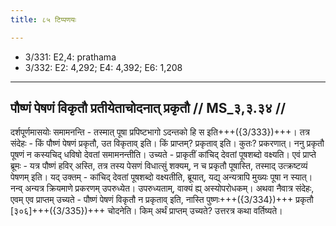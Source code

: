 ```yaml
---
title: ८५ टिप्पणयः

---
```

- 3/331: E2,4: prathama
- 3/332: E2: 4,292; E4: 4,392; E6: 1,208

____________________________________________


## पौष्णं पेषणं विकृतौ प्रतीयेताचोदनात् प्रकृतौ // MS_३,३.३४ //

दर्शपूर्णमासयोः समामनन्ति - तस्मात् पूषा प्रपिष्टभागो ऽदन्तको हि स इति+++({3/333})+++। तत्र संदेहः - किं पौष्णं पेषणं प्रकृतौ, उत विकृताव् इति। किं प्राप्तम्? प्रकृताव् इति। कुतः? प्रकरणात्। ननु प्रकृतौ पूषणं न कस्यचिद् धविषो देवतां समामनन्तीति। उच्यते - प्राकृतीं कांचिद् देवतां पूषशब्दो वक्ष्यति।
एवं प्राप्ते ब्रूमः - यत्र पौष्णं हविर् अस्ति, तत्र तस्य पेसणं विधात्सुं शक्यम्, न च प्रकृतौ पूषास्ति, तस्माद् उत्क्रष्टव्यं पेषणम् इति। यद् उक्तम् - कांचिद् देवतां पूषशब्दो वक्ष्यतीति, ब्रूयात्, यद्य् अन्यत्रापि मुख्यः पूषा न स्यात्। नन्व् अन्यत्र क्रियमाणे प्रकरणम् उपरुध्येत। उपरुध्यताम्, वाक्यं ह्य् अस्योपरोधकम्। अथवा नैवात्र संदेहः, एवम् एव प्राप्तम् उच्यते - पौष्णं पेषणं विकृतौ न प्रकृताव् इति, नास्ति पुष्णः+++({3/334})+++ प्रकृतौ [३०६]+++({3/335})+++ चोदनेति। किम् अर्थं प्राप्तम् उच्यते? उत्तरत्र कथा वर्तिष्यते।
